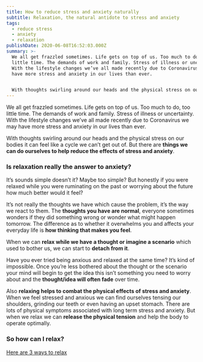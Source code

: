 ```yaml
---
title: How to reduce stress and anxiety naturally
subtitle: Relaxation, the natural antidote to stress and anxiety
tags:
  - reduce stress
  - anxiety
  - relaxation
publishDate: 2020-06-08T16:52:03.000Z
summary: >-
  We all get frazzled sometimes. Life gets on top of us. Too much to do, too
  little time. The demands of work and family. Stress of illness or uncertainty.
  With the lifestyle changes we’ve all made recently due to Coronavirus we may
  have more stress and anxiety in our lives than ever. 


  With thoughts swirling around our heads and the physical stress on our bodies it can feel like a cycle we can’t get out of. But there are **things we can do ourselves to help reduce the effects of stress and anxiety**.
---
```

We all get frazzled sometimes. Life gets on top of us. Too much to do, too little time. The demands of work and family. Stress of illness or uncertainty. With the lifestyle changes we’ve all made recently due to Coronavirus we may have more stress and anxiety in our lives than ever. 

With thoughts swirling around our heads and the physical stress on our bodies it can feel like a cycle we can’t get out of. But there are **things we can do ourselves to help reduce the effects of stress and anxiety**.

### Is relaxation really the answer to anxiety?

It’s sounds simple doesn’t it? Maybe too simple? But honestly if you were relaxed while you were ruminating on the past or worrying about the future how much better would it feel?

It’s not really the thoughts we have which cause the problem, it’s the way we react to them. The **thoughts you have are normal**, everyone sometimes wonders if they did something wrong or wonder what might happen tomorrow. The difference as to whether it overwhelms you and affects your everyday life is **how thinking that makes you feel**.

When we can **relax while we have a thought or imagine a scenario** which used to bother us, we can start to **detach from it**. 

Have you ever tried being anxious and relaxed at the same time? It’s kind of impossible. Once you’re less bothered about the thought or the scenario your mind will begin to get the idea this isn’t something you need to worry about and the **thought/idea will often fade** over time.

Also **relaxing helps to combat the physical effects of stress and anxiety**. When we feel stressed and anxious we can find ourselves tensing our shoulders, grinding our teeth or even having an upset stomach. There are lots of physical symptoms associated with long term stress and anxiety. But when we relax we can **release the physical tension** and help the body to operate optimally.

### So how can I relax?

[Here are 3 ways to relax](/blog/how-to-relax/)